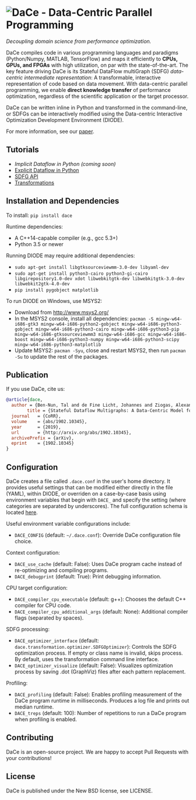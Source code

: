 ![D](dace.svg)aCe - Data-Centric Parallel Programming
=====================================================

_Decoupling domain science from performance optimization._

DaCe compiles code in various programming languages and paradigms (Python/Numpy, MATLAB, TensorFlow) and maps it efficiently to **CPUs, GPUs, and FPGAs** with high utilization, on par with the state-of-the-art. The key feature driving DaCe is its Stateful DataFlow multiGraph (SDFG) *data-centric intermediate representation*: A transformable, interactive representation of code based on data movement.
With data-centric parallel programming, we enable **direct knowledge transfer** of performance optimization, regardless of the scientific application or the target processor.

DaCe can be written inline in Python and transformed in the command-line, or SDFGs can be interactively modified using the Data-centric Interactive Optimization Development Environment (DIODE).

For more information, see our [paper](http://www.arxiv.org/abs/1902.10345).

Tutorials
---------

* _Implicit Dataflow in Python (coming soon)_
* [Explicit Dataflow in Python](tutorials/explicit.ipynb)
* [SDFG API](tutorials/sdfg_api.ipynb)
* [Transformations](tutorials/transformations.ipynb)

Installation and Dependencies
-----------------------------

To install: `pip install dace`

Runtime dependencies:
 * A C++14-capable compiler (e.g., gcc 5.3+)
 * Python 3.5 or newer

Running DIODE may require additional dependencies:
 * `sudo apt-get install libgtksourceviewmm-3.0-dev libyaml-dev`
 * `sudo apt-get install python3-cairo python3-gi-cairo libgirepository1.0-dev xdot libwebkitgtk-dev libwebkitgtk-3.0-dev libwebkit2gtk-4.0-dev`
 * `pip install pygobject matplotlib`

To run DIODE on Windows, use MSYS2:
 * Download from http://www.msys2.org/
 * In the MSYS2 console, install all dependencies: `pacman -S mingw-w64-i686-gtk3 mingw-w64-i686-python2-gobject mingw-w64-i686-python3-gobject mingw-w64-i686-python3-cairo mingw-w64-i686-python3-pip mingw-w64-i686-gtksourceviewmm3 mingw-w64-i686-gcc mingw-w64-i686-boost mingw-w64-i686-python3-numpy mingw-w64-i686-python3-scipy mingw-w64-i686-python3-matplotlib`
 * Update MSYS2: `pacman -Syu`, close and restart MSYS2, then run `pacman -Su` to update the rest of the packages.

Publication
-----------

If you use DaCe, cite us:
```bibtex
@article{dace,
  author = {Ben-Nun, Tal and de Fine Licht, Johannes and Ziogas, Alexandros Nikolaos and Schneider, Timo and Hoefler, Torsten},
        title = {Stateful Dataflow Multigraphs: A Data-Centric Model for High-Performance Parallel Programs},
  journal   = {CoRR},
  volume    = {abs/1902.10345},
  year      = {2019},
  url       = {http://arxiv.org/abs/1902.10345},
  archivePrefix = {arXiv},
  eprint    = {1902.10345}
}
```

Configuration
-------------

DaCe creates a file called `.dace.conf` in the user's home directory. It provides useful settings that can be modified either directly in the file (YAML), within DIODE, or overriden on a case-by-case basis using environment variables that begin with `DACE_` and specify the setting (where categories are separated by underscores). The full configuration schema is located [here](dace/config_schema.yml).

Useful environment variable configurations include:

* `DACE_CONFIG` (default: `~/.dace.conf`): Override DaCe configuration file choice.

Context configuration:
 * `DACE_use_cache` (default: False): Uses DaCe program cache instead of re-optimizing and compiling programs.
 * `DACE_debugprint` (default: True): Print debugging information.
 
CPU target configuration:
 * `DACE_compiler_cpu_executable` (default: g++): Chooses the default C++ compiler for CPU code.
 * `DACE_compiler_cpu_additional_args` (default: None): Additional compiler flags (separated by spaces).
  
SDFG processing:
 * `DACE_optimizer_interface` (default: `dace.transformation.optimizer.SDFGOptimizer`): Controls the SDFG optimization process. If empty or class name is invalid, skips process. By default, uses the transformation command line interface.
 * `DACE_optimizer_visualize` (default: False): Visualizes optimization process by saving .dot (GraphViz) files after each pattern replacement.
 
Profiling:
 * `DACE_profiling` (default: False): Enables profiling measurement of the DaCe program runtime in milliseconds. Produces a log file and prints out median runtime.
 * `DACE_treps` (default: 100): Number of repetitions to run a DaCe program when profiling is enabled.
 

Contributing
------------
DaCe is an open-source project. We are happy to accept Pull Requests with your contributions!

License
-------
DaCe is published under the New BSD license, see LICENSE.

